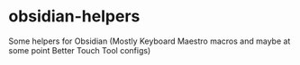 # obsidian-helpers
Some helpers for Obsidian (Mostly Keyboard Maestro macros and maybe at some point Better Touch Tool configs)
